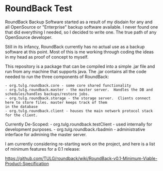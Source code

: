 RoundBack Test
=========

RoundBack Backup Software started as a result of my disdain for any and all
OpenSource or "Enterprise" backup software available.  I never found one that
did everything I needed, so I decided to write one.  The true path of any
OpenSource developer.

Still in its infancy, RoundBack currently has no actual use as a backup
software at this point.  Most of this is me working through coding the
ideas in my head as proof of concept to myself.

This repository is a package that can be compiled into a simple .jar
file and run from any machine that supports java.  The .jar contains all
the code needed to run the three components of RoundBack:

    - org.tulg.roundback.core - some core shared functionality
    - org.tulg.roundback.master - the master server.  Handles the DB and schedules/handles backups/restore jobs.
    - org.tulg.roundback.storage - the storage server.  Clients connect here to store files. master keeps track of them
    in the database
    - org.tulg.roundback.client - houses the main network protocol stack for the client.


Currently De-Scoped:
    - org.tulg.roundback.testClient - used internally for development purposes.
    - org.tulg.roundback.rbadmin - administrative interface for admining the master server.
    

I am currently considering re-starting work on the project, and here is a list of minimum features for a 0.1 release:

https://github.com/TULG/roundback/wiki/RoundBack-v0.1-Minimum-Viable-Product-Specification
